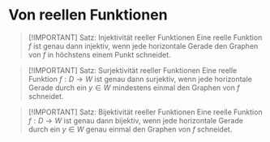 # Von reellen Funktionen
> [!IMPORTANT] Satz: Injektivität reeller Funktionen
> Eine reelle Funktion $f$ ist genau dann injektiv, wenn jede horizontale Gerade den Graphen von $f$ in höchstens einem Punkt schneidet.

> [!IMPORTANT] Satz: Surjektivität reeller Funktionen
> Eine reelle Funktion $f: D \to W$ ist genau dann surjektiv, wenn jede horizontale Gerade durch ein $y \in W$ mindestens einmal den Graphen von $f$ schneidet.

> [!IMPORTANT] Satz: Bijektivität reeller Funktionen
> Eine reelle Funktion $f: D \to W$ ist genau dann bijektiv, wenn jede horizontale Gerade durch ein $y \in W$ genau einmal den Graphen von $f$ schneidet.